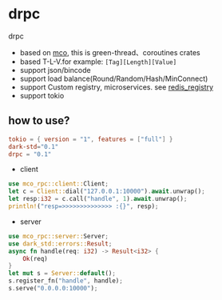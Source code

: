 # drpc

drpc

* based on [mco](https://github.com/co-rs/mco), this is green-thread、coroutines crates
* based T-L-V.for example:  ```[Tag][Length][Value]```
* support json/bincode
* support load balance(Round/Random/Hash/MinConnect)
* support Custom registry, microservices. see [redis_registry](example/src/redis_registry.rs)
* support tokio

## how to use?

```toml
tokio = { version = "1", features = ["full"] }
dark-std="0.1"
drpc = "0.1"
```

* client

```rust
use mco_rpc::client::Client;
let c = Client::dial("127.0.0.1:10000").await.unwrap();
let resp:i32 = c.call("handle", 1).await.unwrap();
println!("resp=>>>>>>>>>>>>>> :{}", resp);
```

* server

```rust
use mco_rpc::server::Server;
use dark_std::errors::Result;
async fn handle(req: i32) -> Result<i32> {
    Ok(req)
}
let mut s = Server::default();
s.register_fn("handle", handle);
s.serve("0.0.0.0:10000");
```